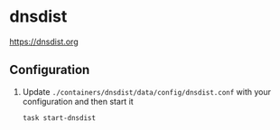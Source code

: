 # dnsdist

https://dnsdist.org

## Configuration

1. Update `./containers/dnsdist/data/config/dnsdist.conf` with your configuration and then start it

    ```sh
    task start-dnsdist
    ```
